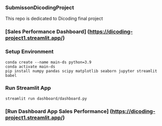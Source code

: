 ### SubmissonDicodingProject
This repo is dedicated to Dicoding final project 
### [Sales Performance Dashboard] (https://dicoding-project1.streamlit.app/)

### Setup Environment
```
conda create --name main-ds python=3.9
conda activate main-ds
pip install numpy pandas scipy matplotlib seaborn jupyter streamlit babel
```

### Run Streamlit App
```
streamlit run dashboard/dashboard.py
```
### [Run Dashboard App Sales Performance] (https://dicoding-project1.streamlit.app/)
